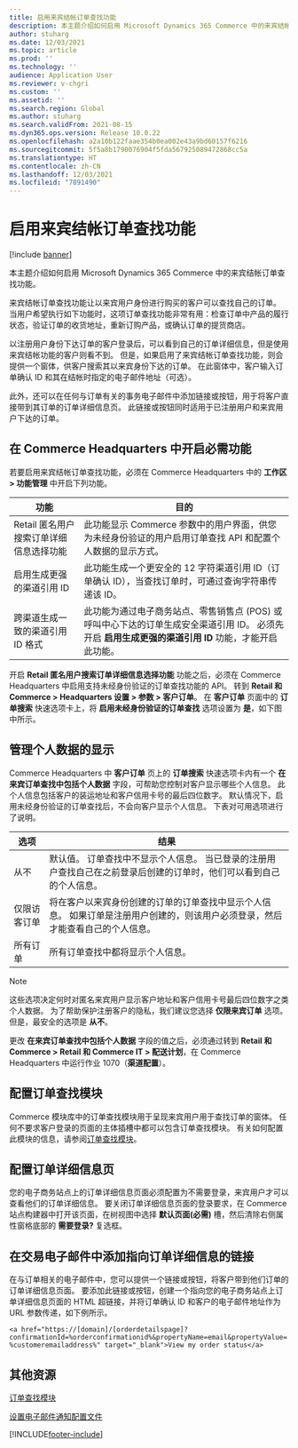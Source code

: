 ```yaml
---
title: 启用来宾结帐订单查找功能
description: 本主题介绍如何启用 Microsoft Dynamics 365 Commerce 中的来宾结帐订单查找功能。
author: stuharg
ms.date: 12/03/2021
ms.topic: article
ms.prod: ''
ms.technology: ''
audience: Application User
ms.reviewer: v-chgri
ms.custom: ''
ms.assetid: ''
ms.search.region: Global
ms.author: stuharg
ms.search.validFrom: 2021-08-15
ms.dyn365.ops.version: Release 10.0.22
ms.openlocfilehash: a2a10b122faae354b0ea002e43a9bd60157f6216
ms.sourcegitcommit: 5f5a8b1790076904f5fda567925089472868cc5a
ms.translationtype: HT
ms.contentlocale: zh-CN
ms.lasthandoff: 12/03/2021
ms.locfileid: "7891490"
---
```

# <a name="enable-order-lookup-for-guest-checkouts"></a>启用来宾结帐订单查找功能

[!include [banner](includes/banner.md)]

本主题介绍如何启用 Microsoft Dynamics 365 Commerce 中的来宾结帐订单查找功能。

来宾结帐订单查找功能让以来宾用户身份进行购买的客户可以查找自己的订单。 当用户希望执行如下功能时，这项订单查找功能非常有用：检查订单中产品的履行状态，验证订单的收货地址，重新订购产品，或确认订单的提货商店。

以注册用户身份下达订单的客户登录后，可以看到自己的订单详细信息，但是使用来宾结帐功能的客户则看不到。 但是，如果启用了来宾结帐订单查找功能，则会提供一个窗体，供客户搜索其以来宾身份下达的订单。 在此窗体中，客户输入订单确认 ID 和其在结帐时指定的电子邮件地址（可选）。

此外，还可以在任何与订单有关的事务电子邮件中添加链接或按钮，用于将客户直接带到其订单的订单详细信息页。 此链接或按钮同时适用于已注册用户和来宾用户下达的订单。

## <a name="turn-on-necessary-features-in-commerce-headquarters"></a>在 Commerce Headquarters 中开启必需功能

若要启用来宾结帐订单查找功能，必须在 Commerce Headquarters 中的 **工作区 \> 功能管理** 中开启下列功能。

| 功能 | 目的 |
|---------|---------|
| Retail 匿名用户搜索订单详细信息选择功能 | 此功能显示 Commerce 参数中的用户界面，供您为未经身份验证的用户启用订单查找 API 和配置个人数据的显示方式。 |
| 启用生成更强的渠道引用 ID | 此功能生成一个更安全的 12 字符渠道引用 ID（订单确认 ID），当查找订单时，可通过查询字符串传递该 ID。 |
| 跨渠道生成一致的渠道引用 ID 格式 | 此功能为通过电子商务站点、零售销售点 (POS) 或呼叫中心下达的订单生成安全渠道引用 ID。 必须先开启 **启用生成更强的渠道引用 ID** 功能，才能开启此功能。 |

开启 **Retail 匿名用户搜索订单详细信息选择功能** 功能之后，必须在 Commerce Headquarters 中启用支持未经身份验证的订单查找功能的 API。 转到 **Retail 和 Commerce \> Headquarters 设置 \> 参数 \> 客户订单**。 在 **客户订单** 页面中的 **订单搜索** 快速选项卡上，将 **启用未经身份验证的订单查找** 选项设置为 **是**，如下图中所示。

## <a name="manage-the-display-of-personal-data"></a>管理个人数据的显示

Commerce Headquarters 中 **客户订单** 页上的 **订单搜索** 快速选项卡内有一个 **在来宾订单查找中包括个人数据** 字段，可帮助您控制对客户显示哪些个人信息。 此个人信息包括客户的装运地址和客户信用卡号的最后四位数字。 默认情况下，启用未经身份验证的订单查找后，不会向客户显示个人信息。 下表对可用选项进行了说明。

| 选项 | 结果 |
|--------|--------|
| 从不 | 默认值。 订单查找中不显示个人信息。 当已登录的注册用户查找自己在之前登录后创建的订单时，他们可以看到自己的个人信息。 |
| 仅限访客订单 | 将在客户以来宾身份创建的订单的订单查找中显示个人信息。 如果订单是注册用户创建的，则该用户必须登录，然后才能查看自己的个人信息。 |
| 所有订单 | 所有订单查找中都将显示个人信息。 |

> [!NOTE]
> 这些选项决定何时对匿名来宾用户显示客户地址和客户信用卡号最后四位数字之类个人数据。 为了帮助保护注册客户的隐私，我们建议您选择 **仅限来宾订单** 选项。 但是，最安全的选项是 **从不**。

更改 **在来宾订单查找中包括个人数据** 字段的值之后，必须通过转到 **Retail 和 Commerce \> Retail 和 Commerce IT \> 配送计划**，在 Commerce Headquarters 中运行作业 1070（**渠道配置**）。

## <a name="configure-the-order-lookup-module"></a>配置订单查找模块

Commerce 模块库中的订单查找模块用于呈现来宾用户用于查找订单的窗体。 任何不要求客户登录的页面的主体插槽中都可以包含订单查找模块。 有关如何配置此模块的信息，请参阅[订单查找模块](order-lookup-module.md)。

## <a name="configure-the-order-details-page"></a>配置订单详细信息页

您的电子商务站点上的订单详细信息页面必须配置为不需要登录，来宾用户才可以查看他们的订单详细信息。 要关闭订单详细信息页面的登录要求，在 Commerce 站点构建器中打开该页面，在树视图中选择 **默认页面(必需)** 槽，然后清除右侧属性窗格底部的 **需要登录?** 复选框。

## <a name="add-a-link-to-order-details-in-transactional-emails"></a>在交易电子邮件中添加指向订单详细信息的链接

在与订单相关的电子邮件中，您可以提供一个链接或按钮，将客户带到他们订单的订单详细信息页面。 要添加此链接或按钮，创建一个指向您的电子商务站点上订单详细信息页面的 HTML 超链接，并将订单确认 ID 和客户的电子邮件地址作为 URL 参数传递，如下例所示。

`<a href="https://[domain]/[orderdetailspage]?confirmationId=%orderconfirmationid%&propertyName=email&propertyValue=%customeremailaddress%" target="_blank">View my order status</a>`

## <a name="additional-resources"></a>其他资源

[订单查找模块](order-lookup-module.md)

[设置电子邮件通知配置文件](email-notification-profiles.md)

[!INCLUDE[footer-include](../includes/footer-banner.md)]
